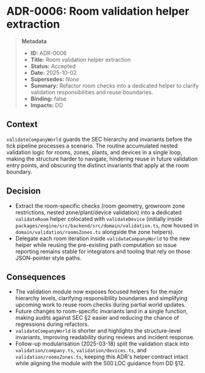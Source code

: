 # ADR-0006: Room validation helper extraction

> **Metadata**
>
> - **ID:** ADR-0006
> - **Title:** Room validation helper extraction
> - **Status:** Accepted
> - **Date:** 2025-10-02
> - **Supersedes:** _None_
> - **Summary:** Refactor room checks into a dedicated helper to clarify validation responsibilities and reuse boundaries.
> - **Binding:** false
> - **Impacts:** DD

## Context

`validateCompanyWorld` guards the SEC hierarchy and invariants before the tick
pipeline processes a scenario. The routine accumulated nested validation logic
for rooms, zones, plants, and devices in a single loop, making the structure
harder to navigate, hindering reuse in future validation entry points, and
obscuring the distinct invariants that apply at the room boundary.

## Decision

- Extract the room-specific checks (room geometry, growroom zone restrictions,
  nested zone/plant/device validation) into a dedicated `validateRoom` helper
  colocated with `validateDevice` (initially inside
  `packages/engine/src/backend/src/domain/validation.ts`, now housed in
  `domain/validation/roomsZones.ts` alongside the zone helpers).
- Delegate each room iteration inside `validateCompanyWorld` to the new helper
  while reusing the pre-existing path computation so issue reporting remains
  stable for integrators and tooling that rely on those JSON-pointer style
  paths.

## Consequences

- The validation module now exposes focused helpers for the major hierarchy
  levels, clarifying responsibility boundaries and simplifying upcoming work to
  reuse room checks during partial world updates.
- Future changes to room-specific invariants land in a single function, making
  audits against SEC §2 easier and reducing the chance of regressions during
  refactors.
- `validateCompanyWorld` is shorter and highlights the structure-level
  invariants, improving readability during reviews and incident response.
- Follow-up modularisation (2025-03-18) split the validation stack into
  `validation/company.ts`, `validation/devices.ts`, and
  `validation/roomsZones.ts`, keeping this ADR's helper contract intact
  while aligning the module with the 500 LOC guidance from DD §12.
